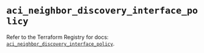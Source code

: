 # `aci_neighbor_discovery_interface_policy`

Refer to the Terraform Registry for docs: [`aci_neighbor_discovery_interface_policy`](https://registry.terraform.io/providers/ciscodevnet/aci/2.17.0/docs/resources/neighbor_discovery_interface_policy).
